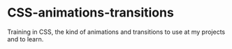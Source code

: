 # CSS-animations-transitions
Training in CSS, the kind of animations and transitions to use at my projects and to learn.
